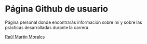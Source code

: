 # Página Github de usuario

Página personal donde encontrarás información sobre mí y sobre las prácticas desarrolladas durante la carrera.

[Raúl Martín Morales](https://alu0100769579.github.io/RaulMartinMorales/)
